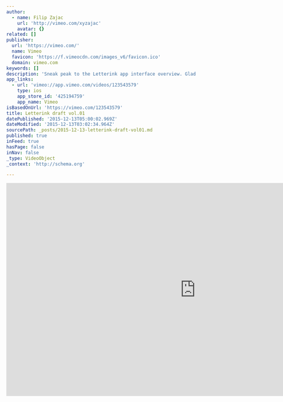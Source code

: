```yaml
---
author:
  - name: Filip Zajac
    url: 'http://vimeo.com/xyzajac'
    avatar: {}
related: []
publisher:
  url: 'https://vimeo.com/'
  name: Vimeo
  favicon: 'https://f.vimeocdn.com/images_v6/favicon.ico'
  domain: vimeo.com
keywords: []
description: 'Sneak peak to the Letterink app interface overview. Glad to hear feedback. If you are interested to see more check out http://letterinkapp.com'
app_links:
  - url: 'vimeo://app.vimeo.com/videos/123543579'
    type: ios
    app_store_id: '425194759'
    app_name: Vimeo
isBasedOnUrl: 'https://vimeo.com/123543579'
title: Letterink draft vol.01
datePublished: '2015-12-13T05:00:02.969Z'
dateModified: '2015-12-13T03:02:34.964Z'
sourcePath: _posts/2015-12-13-letterink-draft-vol01.md
published: true
inFeed: true
hasPage: false
inNav: false
_type: VideoObject
_context: 'http://schema.org'

---
```

<iframe src="https://cdn.embedly.com/widgets/media.html?src=https%3A%2F%2Fplayer.vimeo.com%2Fvideo%2F123543579&amp;url=https%3A%2F%2Fvimeo.com%2F123543579&amp;image=http%3A%2F%2Fi.vimeocdn.com%2Fvideo%2F512915275_1280.jpg&amp;key=b7d04c9b404c499eba89ee7072e1c4f7&amp;type=text%2Fhtml&amp;schema=vimeo" width="1000" height="563" scrolling="no" frameborder="0" allowfullscreen="allowfullscreen" style=""></iframe>